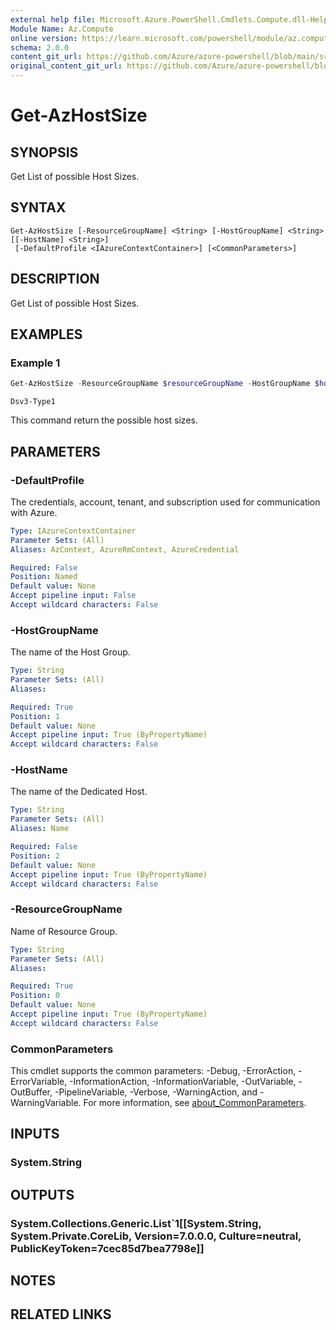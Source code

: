 ```yaml
---
external help file: Microsoft.Azure.PowerShell.Cmdlets.Compute.dll-Help.xml
Module Name: Az.Compute
online version: https://learn.microsoft.com/powershell/module/az.compute/get-azhostsize
schema: 2.0.0
content_git_url: https://github.com/Azure/azure-powershell/blob/main/src/Compute/Compute/help/Get-AzHostSize.md
original_content_git_url: https://github.com/Azure/azure-powershell/blob/main/src/Compute/Compute/help/Get-AzHostSize.md
---
```


# Get-AzHostSize

## SYNOPSIS
Get List of possible Host Sizes.

## SYNTAX

```
Get-AzHostSize [-ResourceGroupName] <String> [-HostGroupName] <String> [[-HostName] <String>]
 [-DefaultProfile <IAzureContextContainer>] [<CommonParameters>]
```

## DESCRIPTION
Get List of possible Host Sizes.

## EXAMPLES

### Example 1
```powershell
Get-AzHostSize -ResourceGroupName $resourceGroupName -HostGroupName $hostGroupName -HostName $hostName
```

```output
Dsv3-Type1
```

This command return the possible host sizes.

## PARAMETERS

### -DefaultProfile
The credentials, account, tenant, and subscription used for communication with Azure.

```yaml
Type: IAzureContextContainer
Parameter Sets: (All)
Aliases: AzContext, AzureRmContext, AzureCredential

Required: False
Position: Named
Default value: None
Accept pipeline input: False
Accept wildcard characters: False
```

### -HostGroupName
The name of the Host Group.

```yaml
Type: String
Parameter Sets: (All)
Aliases:

Required: True
Position: 1
Default value: None
Accept pipeline input: True (ByPropertyName)
Accept wildcard characters: False
```

### -HostName
The name of the Dedicated Host.

```yaml
Type: String
Parameter Sets: (All)
Aliases: Name

Required: False
Position: 2
Default value: None
Accept pipeline input: True (ByPropertyName)
Accept wildcard characters: False
```

### -ResourceGroupName
Name of Resource Group.

```yaml
Type: String
Parameter Sets: (All)
Aliases:

Required: True
Position: 0
Default value: None
Accept pipeline input: True (ByPropertyName)
Accept wildcard characters: False
```

### CommonParameters
This cmdlet supports the common parameters: -Debug, -ErrorAction, -ErrorVariable, -InformationAction, -InformationVariable, -OutVariable, -OutBuffer, -PipelineVariable, -Verbose, -WarningAction, and -WarningVariable. For more information, see [about_CommonParameters](http://go.microsoft.com/fwlink/?LinkID=113216).

## INPUTS

### System.String

## OUTPUTS

### System.Collections.Generic.List`1[[System.String, System.Private.CoreLib, Version=7.0.0.0, Culture=neutral, PublicKeyToken=7cec85d7bea7798e]]

## NOTES

## RELATED LINKS

